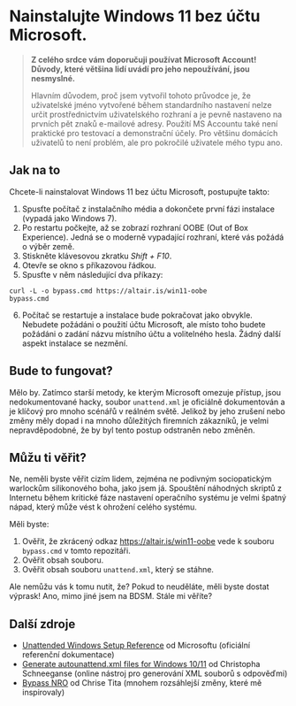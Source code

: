 # Nainstalujte Windows 11 bez účtu Microsoft.

> **Z celého srdce vám doporučuji používat Microsoft Account! Důvody, které většina lidí uvádí pro jeho nepoužívání, jsou nesmyslné.**
>
> Hlavním důvodem, proč jsem vytvořil tohoto průvodce je, že uživatelské jméno vytvořené během standardního nastavení nelze určit prostřednictvím uživatelského rozhraní a je pevně nastaveno na prvních pět znaků e-mailové adresy. Použití MS Accountu také není praktické pro testovací a demonstrační účely. Pro většinu domácích uživatelů to není problém, ale pro pokročilé uživatele mého typu ano.

## Jak na to

Chcete-li nainstalovat Windows 11 bez účtu Microsoft, postupujte takto:

1. Spusťte počítač z instalačního média a dokončete první fázi instalace (vypadá jako Windows 7).
2. Po restartu počkejte, až se zobrazí rozhraní OOBE (Out of Box Experience). Jedná se o moderně vypadající rozhraní, které vás požádá o výběr země.
3. Stiskněte klávesovou zkratku _Shift + F10_.
4. Otevře se okno s příkazovou řádkou.
5. Spusťte v něm následující dva příkazy:
```
curl -L -o bypass.cmd https://altair.is/win11-oobe
bypass.cmd
```
6. Počítač se restartuje a instalace bude pokračovat jako obvykle. Nebudete požádáni o použití účtu Microsoft, ale místo toho budete požádáni o zadání názvu místního účtu a volitelného hesla. Žádný další aspekt instalace se nezmění.

## Bude to fungovat?

Mělo by. Zatímco starší metody, ke kterým Microsoft omezuje přístup, jsou nedokumentované hacky, soubor `unattend.xml` je oficiálně dokumentován a je klíčový pro mnoho scénářů v reálném světě. Jelikož by jeho zrušení nebo změny měly dopad i na mnoho důležitých firemních zákazníků, je velmi nepravděpodobné, že by byl tento postup odstraněn nebo změněn.

## Můžu ti věřit?

Ne, neměli byste věřit cizím lidem, zejména ne podivným sociopatickým warlockům silikonového boha, jako jsem já. Spouštění náhodných skriptů z Internetu během kritické fáze nastavení operačního systému je velmi špatný nápad, který může vést k ohrožení celého systému.

Měli byste:

1. Ověřit, že zkrácený odkaz https://altair.is/win11-oobe vede k souboru `bypass.cmd` v tomto repozitáři.
2. Ověřit obsah souboru.
3. Ověřit obsah souboru `unattend.xml`, který se stáhne.

Ale nemůžu vás k tomu nutit, že? Pokud to neuděláte, měli byste dostat výprask! Ano, mimo jiné jsem na BDSM. Stále mi věříte?

## Další zdroje

* [Unattended Windows Setup Reference](https://learn.microsoft.com/en-us/windows-hardware/customize/desktop/unattend/) od Microsoftu (oficiální referenční dokumentace)
* [Generate autounattend.xml files for Windows 10/11](https://schneegans.de/windows/unattend-generator/) od Christopha Schneeganse (online nástroj pro generování XML souborů s odpověďmi)
* [Bypass NRO](https://github.com/ChrisTitusTech/bypassnro/) od Chrise Tita (mnohem rozsáhlejší změny, které mě inspirovaly)